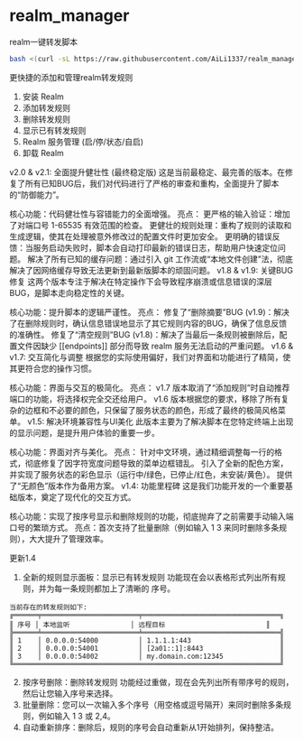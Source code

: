 # realm_manager
realm一键转发脚本
```bash
bash <(curl -sL https://raw.githubusercontent.com/AiLi1337/realm_manager/main/realm_manager.sh)
```

更快捷的添加和管理realm转发规则

1. 安装 Realm
2. 添加转发规则
3. 删除转发规则
4. 显示已有转发规则
5. Realm 服务管理 (启/停/状态/自启)
6. 卸载 Realm


v2.0 & v2.1: 全面提升健壮性 (最终稳定版)
这是当前最稳定、最完善的版本。在修复了所有已知BUG后，我们对代码进行了严格的审查和重构，全面提升了脚本的“防御能力”。

核心功能：代码健壮性与容错能力的全面增强。
亮点：
更严格的输入验证：增加了对端口号 1-65535 有效范围的检查。
更健壮的规则处理：重构了规则的读取和生成逻辑，使其在处理被意外修改过的配置文件时更加安全。
更明确的错误反馈：当服务启动失败时，脚本会自动打印最新的错误日志，帮助用户快速定位问题。
解决了所有已知的缓存问题：通过引入 git 工作流或“本地文件创建”法，彻底解决了因网络缓存导致无法更新到最新版脚本的顽固问题。
v1.8 & v1.9: 关键BUG修复
这两个版本专注于解决在特定操作下会导致程序崩溃或信息错误的深层BUG，是脚本走向稳定性的关键。

核心功能：提升脚本的逻辑严谨性。
亮点：
修复了“删除摘要”BUG (v1.9)：解决了在删除规则时，确认信息错误地显示了其它规则内容的BUG，确保了信息反馈的准确性。
修复了“清空规则”BUG (v1.8)：解决了当最后一条规则被删除后，配置文件因缺少 [[endpoints]] 部分而导致 realm 服务无法启动的严重问题。
v1.6 & v1.7: 交互简化与调整
根据您的实际使用偏好，我们对界面和功能进行了精简，使其更符合您的操作习惯。

核心功能：界面与交互的极简化。
亮点：
v1.7 版本取消了“添加规则”时自动推荐端口的功能，将选择权完全交还给用户。
v1.6 版本根据您的要求，移除了所有复杂的边框和不必要的颜色，只保留了服务状态的颜色，形成了最终的极简风格菜单。
v1.5: 解决环境兼容性与UI美化
此版本主要为了解决脚本在您特定终端上出现的显示问题，是提升用户体验的重要一步。

核心功能：界面对齐与美化。
亮点：
针对中文环境，通过精细调整每一行的格式，彻底修复了因字符宽度问题导致的菜单边框错乱。
引入了全新的配色方案，并实现了服务状态的彩色显示（运行中/绿色，已停止/红色，未安装/黄色）。
提供了“无颜色”版本作为备用方案。
v1.4: 功能里程碑
这是我们功能开发的一个重要基础版本，奠定了现代化的交互方式。

核心功能：实现了按序号显示和删除规则的功能，彻底抛弃了之前需要手动输入端口号的繁琐方式。
亮点：首次支持了批量删除（例如输入 1 3 来同时删除多条规则），大大提升了管理效率。

更新1.4
1. 全新的规则显示面板：显示已有转发规则 功能现在会以表格形式列出所有规则，并为每一条规则都加上了清晰的 序号。
```
当前存在的转发规则如下:
╔══════╤════════════════════════╤══════════════════════════════════╗
║ 序号 │ 本地监听               │ 远程目标                         ║
╠══════╧════════════════════════╧══════════════════════════════════╣
║ 1    │ 0.0.0.0:54000          │ 1.1.1.1:443                      ║
║ 2    │ 0.0.0.0:54001          │ [2a01::1]:8443                   ║
║ 3    │ 0.0.0.0:54002          │ my.domain.com:12345              ║
╚══════════════════════════════════════════════════════════════════╝
```
2. 按序号删除：删除转发规则 功能经过重做，现在会先列出所有带序号的规则，然后让您输入序号来选择。
3. 批量删除：您可以一次输入多个序号（用空格或逗号隔开）来同时删除多条规则，例如输入 1 3 或 2,4。
4. 自动重新排序：删除后，规则的序号会自动重新从1开始排列，保持整洁。